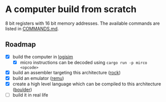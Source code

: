 # A computer build from scratch

8 bit registers with 16 bit memory addresses. The available commands are listed in [COMMANDS.md](./COMMANDS.md).

## Roadmap

- [x] build the computer in [logisim]
    - [x] micro instructions can be decoded using `cargo run -p mirco <opcode>`
- [x] build an assembler targeting this architecture ([rock])
- [x] build an emulator ([remu])
- [x] create a high level language which can be compiled to this architecture ([boulder])
- [ ] build it in real life

[logisim]: http://www.cburch.com/logisim
[rock]: ./rock/README.md
[remu]: ./remu/README.md
[boulder]: ./boulder/README.md
